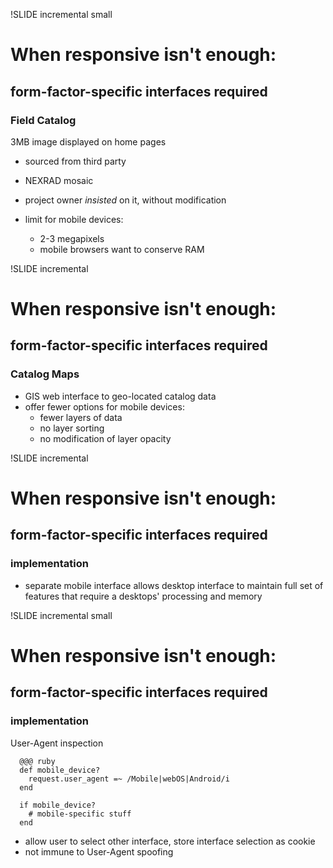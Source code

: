 !SLIDE incremental small
# When responsive isn't enough:

## form-factor-specific interfaces required

### Field Catalog

3MB image displayed on home pages

- sourced from third party
- NEXRAD mosaic
- project owner *insisted* on it, without modification
- limit for mobile devices:

    - 2-3 megapixels
    - mobile browsers want to conserve RAM

!SLIDE incremental

# When responsive isn't enough:

## form-factor-specific interfaces required

### Catalog Maps

- GIS web interface to geo-located catalog data
- offer fewer options for mobile devices:
  - fewer layers of data
  - no layer sorting
  - no modification of layer opacity

!SLIDE incremental

# When responsive isn't enough:

## form-factor-specific interfaces required

### implementation

- separate mobile interface allows desktop interface to maintain
  full set of features that require a desktops' processing and memory

!SLIDE incremental small

# When responsive isn't enough:

## form-factor-specific interfaces required

### implementation

User-Agent inspection

      @@@ ruby
      def mobile_device?
        request.user_agent =~ /Mobile|webOS|Android/i
      end

      if mobile_device?
        # mobile-specific stuff
      end

 - allow user to select other interface, store interface selection as cookie
 - not immune to User-Agent spoofing

